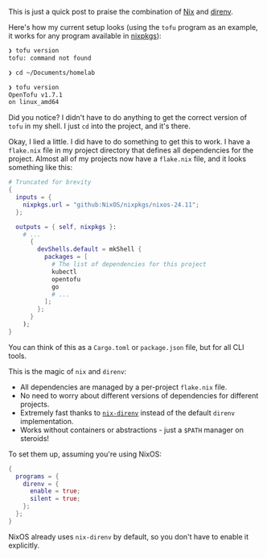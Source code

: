 This is just a quick post to praise the combination of [Nix](https://nixos.org)
and [direnv](https://direnv.net).

Here's how my current setup looks (using the `tofu` program as an example, it
works for any program available in
[nixpkgs](https://search.nixos.org/packages)):

```sh
❯ tofu version
tofu: command not found

❯ cd ~/Documents/homelab

❯ tofu version
OpenTofu v1.7.1
on linux_amd64
```

Did you notice? I didn't have to do anything to get the correct version of
`tofu` in my shell. I just `cd` into the project, and it's there.

Okay, I lied a little. I did have to do something to get this to work. I have a
`flake.nix` file in my project directory that defines all dependencies for the
project. Almost all of my projects now have a `flake.nix` file, and it looks
something like this:

```nix
# Truncated for brevity
{
  inputs = {
    nixpkgs.url = "github:NixOS/nixpkgs/nixos-24.11";
  };

  outputs = { self, nixpkgs }:
    # ...
      {
        devShells.default = mkShell {
          packages = [
            # The list of dependencies for this project
            kubectl
            opentofu
            go
            # ...
          ];
        };
      }
    );
}
```

You can think of this as a `Cargo.toml` or `package.json` file, but for all CLI
tools.

This is the magic of `nix` and `direnv`:

- All dependencies are managed by a per-project `flake.nix` file.
- No need to worry about different versions of dependencies for different
  projects.
- Extremely fast thanks to
  [`nix-direnv`](https://github.com/nix-community/nix-direnv) instead of the
  default `direnv` implementation.
- Works without containers or abstractions - just a `$PATH` manager on steroids!

To set them up, assuming you're using NixOS:

```nix
{
  programs = {
    direnv = {
      enable = true;
      silent = true;
    };
  };
}
```

NixOS already uses `nix-direnv` by default, so you don't have to enable it
explicitly.
